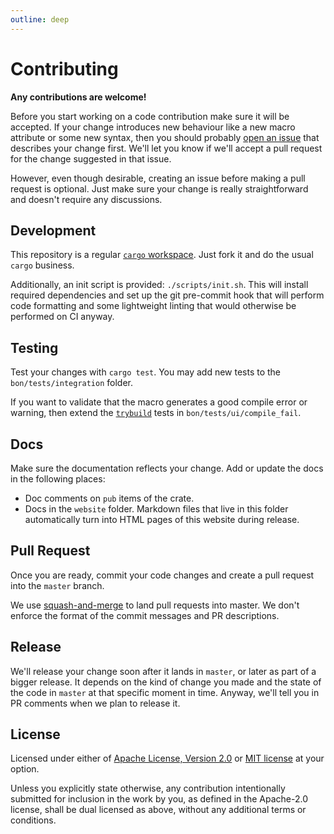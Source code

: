 ```yaml
---
outline: deep
---
```


# Contributing

**Any contributions are welcome!**

Before you start working on a code contribution make sure it will be accepted. If your change introduces new behaviour like a new macro attribute or some new syntax, then you should probably [open an issue](https://github.com/elastio/bon/issues) that describes your change first. We'll let you know if we'll accept a pull request for the change suggested in that issue.

However, even though desirable, creating an issue before making a pull request is optional. Just make sure your change is really straightforward and doesn't require any discussions.

## Development

This repository is a regular [`cargo` workspace](https://doc.rust-lang.org/book/ch14-03-cargo-workspaces.html). Just fork it and do the usual `cargo` business.

Additionally, an init script is provided: `./scripts/init.sh`. This will install required dependencies and set up the git pre-commit hook that will perform code formatting and some lightweight linting that would otherwise be performed on CI anyway.

## Testing

Test your changes with `cargo test`. You may add new tests to the `bon/tests/integration` folder.

If you want to validate that the macro generates a good compile error or warning, then extend the [`trybuild`](https://docs.rs/trybuild/latest/trybuild/) tests in `bon/tests/ui/compile_fail`.

## Docs

Make sure the documentation reflects your change. Add or update the docs in the following places:

- Doc comments on `pub` items of the crate.
- Docs in the `website` folder. Markdown files that live in this folder automatically turn into HTML pages of this website during release.

## Pull Request

Once you are ready, commit your code changes and create a pull request into the `master` branch.

We use [squash-and-merge](https://docs.github.com/en/pull-requests/collaborating-with-pull-requests/incorporating-changes-from-a-pull-request/about-pull-request-merges#squash-and-merge-your-commits) to land pull requests into master. We don't enforce the format of the commit messages and PR descriptions.

## Release

We'll release your change soon after it lands in `master`, or later as part of a bigger release. It depends on the kind of change you made and the state of the code in `master` at that specific moment in time. Anyway, we'll tell you in PR comments when we plan to release it.

## License

Licensed under either of [Apache License, Version
2.0](https://github.com/elastio/bon/blob/master/LICENSE-APACHE) or [MIT license](https://github.com/elastio/bon/blob/master/LICENSE-MIT) at your option.

Unless you explicitly state otherwise, any contribution intentionally submitted
for inclusion in the work by you, as defined in the Apache-2.0 license, shall be
dual licensed as above, without any additional terms or conditions.
